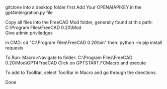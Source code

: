 gitclone into a desktop folder first
Add Your OPENAIAPIKEY in the gpt4intergration.py file

Copy all files into the FreeCAD Mod folder, generally found at this path:
C:\Program Files\FreeCAD 0.20\Mod\
Give admin priviledges

in CMD: cd "C:\Program Files\FreeCAD 0.20\bin"
then:
python -m pip install requests

To Run:
Macro>Navigate to folder: C:\Program Files\FreeCAD 0.20\Mod\GPT4FreeCAD
Click on GPTSTART.FCMacro and execute

To add to ToolBar, select ToolBar in Macro and go through the directions.

Done
